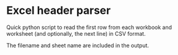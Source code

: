 # Excel header parser

Quick python script to read the first row from each workbook and worksheet 
(and optionally, the next line) in CSV format.

The filename and sheet name are included in the output.
